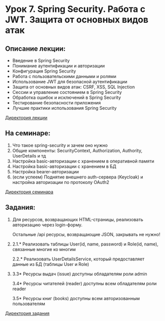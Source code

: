 # Урок 7. Spring Security. Работа с JWT. Защита от основных видов атак

## Описание лекции:

- Введение в Spring Security
- Понимание аутентификации и авторизации
- Конфигурация Spring Security
- Работа с пользовательскими данными и ролями
- Использование JWT для безопасной аутентификации
- Защита от основных видов атак: CSRF, XSS, SQL Injection
- Сессии и управление состоянием в Spring Security
- Обработка ошибок и исключений в Spring Security
- Тестирование безопасности приложения
- Лучшие практики использования Spring Security

[Директория лекции](https://github.com/MikhailAkulov/Spring_Framework/tree/main/Examples/Example_7/Lecture/)

## На семинаре:

1. Что такое spring-security и зачем оно нужно
2. Общие компоненты: SecurityContext, Authorization, Authority, UserDetails и тд
3. Настройка basic-авторизации с хранением в оперативной памяти
4. Настройка basic-авторизации с хранением в БД
5. Настройка bearer-авторизации
6. (если успеем) Поднятие внешнего auth-сервера (Keycloak) и настройка авторизации по протоколу OAuth2

[Директория семинара](https://github.com/MikhailAkulov/Spring_Framework/tree/main/Examples/Example_7/Seminar)

## Задания:

1. Для ресурсов, возвращающих HTML-страницы, реализовать авторизацию через login-форму.
   
   Остальные /api ресурсы, возвращающие JSON, закрывать не нужно!
2. 
   2.1.* Реализовать таблицы User(id, name, password) и Role(id, name), связанные многие ко многим

   2.2.* Реализовать UserDetailsService, который предоставляет данные из БД (таблицы User и Role)
3. 
   3.3* Ресурсы выдач (issue) доступны обладателям роли admin
      
   3.4* Ресурсы читателей (reader) доступны всем обладателям роли reader
      
   3.5* Ресурсы книг (books) доступны всем авторизованным пользователям

[Директория задания](https://github.com/MikhailAkulov/Spring_Framework/tree/main/Examples/Example_7/Tasks)